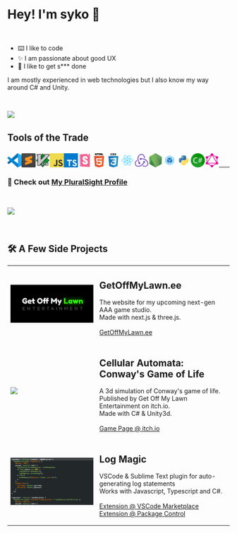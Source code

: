 # Hey! I'm syko 👋

<br />

 - ⌨️ I like to code
 - ✨ I am passionate about good UX
 - 💪 I like to get s*** done

I am mostly experienced in web technologies but I also know my way around C# and Unity.

<br />

[<img src="https://github-readme-stats.vercel.app/api?username=syko&show_icons=true&count_private=true&hide=contribs&hide_title=true&theme=github_dark" />][github]

## Tools of the Trade

###

[<img align="left" title="Visual Studio Code" width="32" src="https://github.com/github/explore/blob/80688e429a7d4ef2fca1e82350fe8e3517d3494d/topics/visual-studio-code/visual-studio-code.png?raw=true" />][github]

[<img align="left" title="Sublime Text" width="32" src="https://github.com/github/explore/blob/80688e429a7d4ef2fca1e82350fe8e3517d3494d/topics/sublime-text/sublime-text.png?raw=true" />][github]

[<img align="left" title="Vim" width="32" src="https://github.com/github/explore/blob/80688e429a7d4ef2fca1e82350fe8e3517d3494d/topics/vim/vim.png?raw=true" />][github]

[<img align="left" title="Javascript" width="32" src="https://github.com/github/explore/blob/80688e429a7d4ef2fca1e82350fe8e3517d3494d/topics/javascript/javascript.png?raw=true" />][github]

[<img align="left" title="Typescript" width="32" src="https://github.com/github/explore/blob/80688e429a7d4ef2fca1e82350fe8e3517d3494d/topics/typescript/typescript.png?raw=true" />][github]

[<img align="left" title="Storybook" width="32" src="https://github.com/github/explore/blob/80688e429a7d4ef2fca1e82350fe8e3517d3494d/topics/storybook/storybook.png?raw=true" />][github]

[<img align="left" title="HTML" width="32" src="https://github.com/github/explore/blob/80688e429a7d4ef2fca1e82350fe8e3517d3494d/topics/html/html.png?raw=true" />][github]

[<img align="left" title="CSS" width="32" src="https://github.com/github/explore/blob/80688e429a7d4ef2fca1e82350fe8e3517d3494d/topics/css/css.png?raw=true" />][github]

[<img align="left" title="React" width="32" src="https://github.com/github/explore/blob/80688e429a7d4ef2fca1e82350fe8e3517d3494d/topics/react/react.png?raw=true" />][github]

[<img align="left" title="Redux" width="32" src="https://github.com/github/explore/blob/80688e429a7d4ef2fca1e82350fe8e3517d3494d/topics/redux/redux.png?raw=true" />][github]

[<img align="left" title="NodeJS" width="32" src="https://github.com/github/explore/blob/80688e429a7d4ef2fca1e82350fe8e3517d3494d/topics/nodejs/nodejs.png?raw=true" />][github]

[<img align="left" title="Webpack" width="32" src="https://github.com/github/explore/blob/80688e429a7d4ef2fca1e82350fe8e3517d3494d/topics/webpack/webpack.png?raw=true" />][github]

[<img align="left" title="Python" width="32" src="https://github.com/github/explore/blob/80688e429a7d4ef2fca1e82350fe8e3517d3494d/topics/python/python.png?raw=true" />][github]

[<img align="left" title="C#" width="32" src="https://github.com/github/explore/blob/80688e429a7d4ef2fca1e82350fe8e3517d3494d/topics/csharp/csharp.png?raw=true" />][github]

<!-- [<img align="left" title="Django" width="32" src="https://github.com/github/explore/blob/80688e429a7d4ef2fca1e82350fe8e3517d3494d/topics/django/django.png?raw=true" />][github] -->

[<img align="left" title="GraphQL" width="32" src="https://github.com/github/explore/blob/80688e429a7d4ef2fca1e82350fe8e3517d3494d/topics/graphql/graphql.png?raw=true" />][github]

<br />

---

### 🏅 Check out [My PluralSight Profile](https://app.pluralsight.com/profile/syko)

<br />

<!-- ## 🏆 Codersrank stats -->

[<img src="https://cr-ss-service.azurewebsites.net/api/ScreenShot?widget=summary&show-avatar=false&username=syko&width=320&branding=false&style=--header-bg-color:%233c5f86;--header-text-color:%23fff;--bg-color:%230d1117;--badge-bg-color:%231c2f45;--badge-text-color:%23eef;--badge-border-radius:1px;--badge-rank-font-size:0.6em;--badge-technology-font-size:0.5em;--badge-location-font-size:0.4em;--name-font-size:0.6em;--rank-font-size:0.5em;--border-radius:2px" />][codersrank]

<br />

## 🛠️ A Few Side Projects

<table>
    <tr>
        <td width="40%">
          <a href="http://getoffmylawn.ee" target="_blank"><img src="https://github.com/syko/getoffmylawn.ee/blob/c9c187ae7ad933cc20835b3c6e99e3053955a3ca/public/preview.gif?raw=true" /></a>
        </td>
        <td>
          <h2>GetOffMyLawn.ee</h2>
          <p>
            The website for my upcoming next-gen AAA game studio.<br />
            Made with next.js & three.js.
            <br /><br />
            <a href="http://getoffmylawn.ee">GetOffMyLawn.ee</a>
          </p>
        </td>
    </tr>
    <tr>
        <td>
          <a href="https://iamsyko.itch.io/cellular-automata-conways-game-of-life" target="_blank"><img src="https://img.itch.zone/aW1hZ2UvMTI1MzQzMy83MzQyMjE1LmpwZw==/original/hrbTpb.jpg" /></a>
        </td>
        <td>
          <h2>Cellular Automata: Conway's Game of Life</h2>
          <p>
            A 3d simulation of Conway's game of life.
            <br />
            Published by Get Off My Lawn Entertainment on itch.io.
            <br />
            Made with C# & Unity3d.
            <br /><br />
            <a href="https://iamsyko.itch.io/cellular-automata-conways-game-of-life">Game Page @ itch.io</a>
          </p>
        </td>
    </tr>
    <tr>
        <td>
          <a href="https://marketplace.visualstudio.com/items?itemName=syko.logmagic" target="_blank"><img src="https://github.com/syko/VSCodeLogMagic/blob/64d866fab8871695f9f8816a8ddd801168b95d89/images/log-anything.gif?raw=true" /></a>
        </td>
        <td>
          <h2>Log Magic</h2>
          <p>
            VSCode & Sublime Text plugin for auto-generating log statements
            <br />
            Works with Javascript, Typescript and C#.
            <br /><br />
            <a href="https://marketplace.visualstudio.com/items?itemName=syko.logmagic">Extension @ VSCode Marketplace</a>
            <br />
            <a href="https://packagecontrol.io/packages/LogMagic">Extension @ Package Control</a>
          </p>
        </td>
    </tr>
</table>

[github]: https://github.com/syko
[codersrank]: https://profile.codersrank.io/user/syko/
